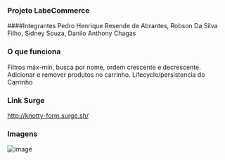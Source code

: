 ### Projeto LabeCommerce

####Integrantes
Pedro Henrique Resende de Abrantes, Robson Da Silva Filho, Sidney Souza, Danilo Anthony Chagas


### O que funciona
Filtros máx-mín, busca por nome, ordem crescente e decrescente.
Adicionar e remover produtos no carrinho.
Lifecycle/persistencia do Carrinho

### Link Surge 
http://knotty-form.surge.sh/

### Imagens
![image](https://user-images.githubusercontent.com/83218983/121809558-9e875600-cc33-11eb-8f4a-a3130fa28b1c.png)
